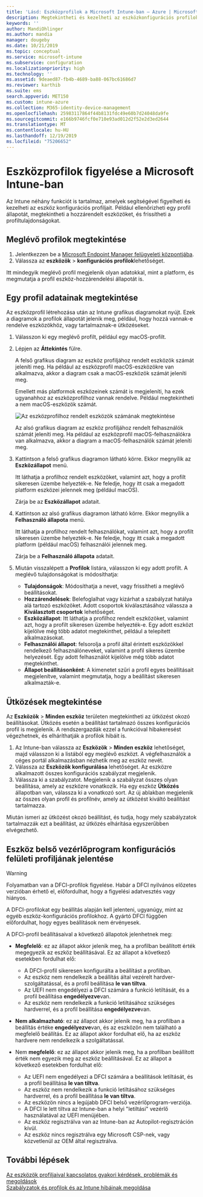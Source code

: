 ```yaml
---
title: 'Lásd: Eszközprofilok a Microsoft Intune-ban – Azure | Microsoft Docs'
description: Megtekintheti és kezelheti az eszközkonfigurációs profilok adatait a Microsoft Intune-ban, egy grafikus diagramon tekintheti meg a profilokhoz rendelt eszközök számát, és megtekintheti, mely eszközök rendelkeznek hozzárendelt vagy üzembe helyezett profillal. Az ütközést okozó beállításokkal rendelkező profilok hibaelhárítása is elvégezhető.
keywords: ''
author: MandiOhlinger
ms.author: mandia
manager: dougeby
ms.date: 10/21/2019
ms.topic: conceptual
ms.service: microsoft-intune
ms.subservice: configuration
ms.localizationpriority: high
ms.technology: ''
ms.assetid: 9deaed87-fb4b-4689-ba88-067bc61686d7
ms.reviewer: karthib
ms.suite: ems
search.appverid: MET150
ms.custom: intune-azure
ms.collection: M365-identity-device-management
ms.openlocfilehash: 25983117864f44b8131fdc49e60b7d24048da9fe
ms.sourcegitcommit: e166b9746fcf0e710e93ad012d2f52e2d3ed2644
ms.translationtype: MT
ms.contentlocale: hu-HU
ms.lasthandoff: 12/19/2019
ms.locfileid: "75206652"
---
```

# <a name="monitor-device-profiles-in-microsoft-intune"></a>Eszközprofilok figyelése a Microsoft Intune-ban



Az Intune néhány funkciót is tartalmaz, amelyek segítségével figyelheti és kezelheti az eszköz konfigurációs profiljait. Például ellenőrizheti egy profil állapotát, megtekintheti a hozzárendelt eszközöket, és frissítheti a profiltulajdonságokat.

## <a name="view-existing-profiles"></a>Meglévő profilok megtekintése

1. Jelentkezzen be a [Microsoft Endpoint Manager felügyeleti központjába](https://go.microsoft.com/fwlink/?linkid=2109431).
2. Válassza az **eszközök** > **konfigurációs profilok**lehetőséget.

Itt mindegyik meglévő profil megjelenik olyan adatokkal, mint a platform, és megmutatja a profil eszköz-hozzárendelési állapotát is.

## <a name="view-details-on-a-profile"></a>Egy profil adatainak megtekintése

Az eszközprofil létrehozása után az Intune grafikus diagramokat nyújt. Ezek a diagramok a profilok állapotát jelenik meg, például, hogy hozzá vannak-e rendelve eszközökhöz, vagy tartalmaznak-e ütközéseket.

1. Válasszon ki egy meglévő profilt, például egy macOS-profilt.
2. Lépjen az **Áttekintés** fülre.

    A felső grafikus diagram az eszköz profiljához rendelt eszközök számát jeleníti meg. Ha például az eszközprofil macOS-eszközökre van alkalmazva, akkor a diagram csak a macOS-eszközök számát jeleníti meg.

    Emellett más platformok eszközeinek számát is megjeleníti, ha ezek ugyanahhoz az eszközprofilhoz vannak rendelve. Például megtekintheti a nem macOS-eszközök számát.

    ![Az eszközprofilhoz rendelt eszközök számának megtekintése](./media/device-profile-monitor/device-configuration-profile-graphical-chart.png)

    Az alsó grafikus diagram az eszköz profiljához rendelt felhasználók számát jeleníti meg. Ha például az eszközprofil macOS-felhasználókra van alkalmazva, akkor a diagram a macOS-felhasználók számát jeleníti meg.

3. Kattintson a felső grafikus diagramon látható körre. Ekkor megnyílik az **Eszközállapot** menü.

    Itt láthatja a profilhoz rendelt eszközöket, valamint azt, hogy a profilt sikeresen üzembe helyezték-e. Ne feledje, hogy itt csak a megadott platform eszközei jelennek meg (például macOS).

    Zárja be az **Eszközállapot** adatait.

4. Kattintson az alsó grafikus diagramon látható körre. Ekkor megnyílik a **Felhasználó állapota** menü. 

    Itt láthatja a profilhoz rendelt felhasználókat, valamint azt, hogy a profilt sikeresen üzembe helyezték-e. Ne feledje, hogy itt csak a megadott platform (például macOS) felhasználói jelennek meg.

    Zárja be a **Felhasználó állapota** adatait.

5. Miután visszalépett a **Profilok** listára, válasszon ki egy adott profilt. A meglévő tulajdonságokat is módosíthatja:
    - **Tulajdonságok**: Módosíthatja a nevet, vagy frissítheti a meglévő beállításokat.
    - **Hozzárendelések**: Belefoglalhat vagy kizárhat a szabályzat hatálya alá tartozó eszközöket. Adott csoportok kiválasztásához válassza a **Kiválasztott csoportok** lehetőséget.
    - **Eszközállapot**: Itt láthatja a profilhoz rendelt eszközöket, valamint azt, hogy a profilt sikeresen üzembe helyezték-e. Egy adott eszközt kijelölve még több adatot megtekinthet, például a telepített alkalmazásokat.
    - **Felhasználói állapot**: felsorolja a profil által érintett eszközökkel rendelkező felhasználóneveket, valamint a profil sikeres üzembe helyezését. Egy adott felhasználót kijelölve még több adatot megtekinthet.
    - **Állapot beállításonként**: A kimenetet szűri a profil egyes beállításait megjelenítve, valamint megmutatja, hogy a beállítást sikeresen alkalmazták-e.

## <a name="view-conflicts"></a>Ütközések megtekintése

Az **Eszközök** > **Minden eszköz** területen megtekintheti az ütközést okozó beállításokat. Ütközés esetén a beállítást tartalmazó összes konfigurációs profil is megjelenik. A rendszergazdák ezzel a funkcióval hibakeresést végezhetnek, és elháríthatják a profilok hibáit is.

1. Az Intune-ban válassza az **Eszközök** > **Minden eszköz** lehetőséget, majd válasszon ki a listából egy meglévő eszközt. A végfelhasználók a céges portál alkalmazásban nézhetik meg az eszköz nevét.
2. Válassza az **Eszközök konfigurálása** lehetőséget. Az eszközre alkalmazott összes konfigurációs szabályzat megjelenik.
3. Válassza ki a szabályzatot. Megjelenik a szabályzat összes olyan beállítása, amely az eszközre vonatkozik. Ha egy eszköz **Ütközés** állapotban van, válassza ki a vonatkozó sort. Az új ablakban megjelenik az összes olyan profil és profilnév, amely az ütközést kiváltó beállítást tartalmazza.

Miután ismeri az ütközést okozó beállítást, és tudja, hogy mely szabályzatok tartalmazzák ezt a beállítást, az ütközés elhárítása egyszerűbben elvégezhető. 

## <a name="device-firmware-configuration-interface-profile-reporting"></a>Eszköz belső vezérlőprogram konfigurációs felületi profiljának jelentése

> [!WARNING]
> Folyamatban van a DFCI-profilok figyelése. Habár a DFCI nyilvános előzetes verzióban érhető el, előfordulhat, hogy a figyelési adatvesztés vagy hiányos.

A DFCI-profilokat egy beállítás alapján kell jelenteni, ugyanúgy, mint az egyéb eszköz-konfigurációs profilokhoz. A gyártó DFCI függően előfordulhat, hogy egyes beállítások nem érvényesek.

A DFCI-profil beállításaival a következő állapotok jelenhetnek meg:

- **Megfelelő**: ez az állapot akkor jelenik meg, ha a profilban beállított érték megegyezik az eszköz beállításával. Ez az állapot a következő esetekben fordulhat elő:

  - A DFCI-profil sikeresen konfigurálta a beállítást a profilban.
  - Az eszköz nem rendelkezik a beállítás által vezérelt hardver-szolgáltatással, és a profil beállítása **le van tiltva**.
  - Az UEFI nem engedélyezi a DFCI számára a funkció letiltását, és a profil beállítása **engedélyezve**van.
  - Az eszköz nem rendelkezik a funkció letiltásához szükséges hardverrel, és a profil beállítása **engedélyezve**van.

- **Nem alkalmazható**: ez az állapot akkor jelenik meg, ha a profilban a beállítás értéke **engedélyezve**van, és az eszközön nem található a megfelelő beállítás. Ez az állapot akkor fordulhat elő, ha az eszköz hardvere nem rendelkezik a szolgáltatással.

- Nem **megfelelő**: ez az állapot akkor jelenik meg, ha a profilban beállított érték nem egyezik meg az eszköz beállításával. Ez az állapot a következő esetekben fordulhat elő:

  - Az UEFI nem engedélyezi a DFCI számára a beállítások letiltását, és a profil beállítása **le van tiltva**.
  - Az eszköz nem rendelkezik a funkció letiltásához szükséges hardverrel, és a profil beállítása **le van tiltva**.
  - Az eszközön nincs a legújabb DFCI belső vezérlőprogram-verziója.
  - A DFCI le lett tiltva az Intune-ban a helyi "letiltási" vezérlő használatával az UEFI menüjében.
  - Az eszköz regisztrálva van az Intune-ban az Autopilot-regisztráción kívül.
  - Az eszköz nincs regisztrálva egy Microsoft CSP-nek, vagy közvetlenül az OEM által regisztrálva.

## <a name="next-steps"></a>További lépések

[Az eszközök profiljaival kapcsolatos gyakori kérdések, problémák és megoldások](device-profile-troubleshoot.md)  
[Szabályzatok és profilok és az Intune hibáinak megoldása](troubleshoot-policies-in-microsoft-intune.md)
